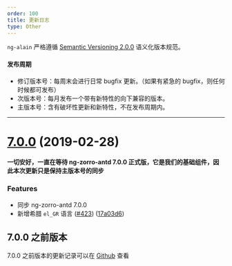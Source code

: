 ```yaml
---
order: 100
title: 更新日志
type: Other
---
```


`ng-alain` 严格遵循 [Semantic Versioning 2.0.0](http://semver.org/lang/zh-CN/) 语义化版本规范。

#### 发布周期

* 修订版本号：每周末会进行日常 bugfix 更新。（如果有紧急的 bugfix，则任何时候都可发布）
* 次版本号：每月发布一个带有新特性的向下兼容的版本。
* 主版本号：含有破坏性更新和新特性，不在发布周期内。

---

# [7.0.0](https://github.com/ng-alain/delon/compare/7.0.0-rc.10...7.0.0) (2019-02-28)

**一切安好，一直在等待 ng-zorro-antd 7.0.0 正式版，它是我们的基础组件，因此本次更新只是保持主版本号的同步**

### Features

* 同步 ng-zorro-antd 7.0.0
* 新增希腊 `el_GR` 语言 ([#423](https://github.com/ng-alain/delon/issues/423)) ([17a03d6](https://github.com/ng-alain/delon/commit/17a03d6))


## 7.0.0 之前版本

7.0.0 之前版本的更新记录可以在 [Github](https://github.com/ng-alain/ng-alain/releases) 查看
